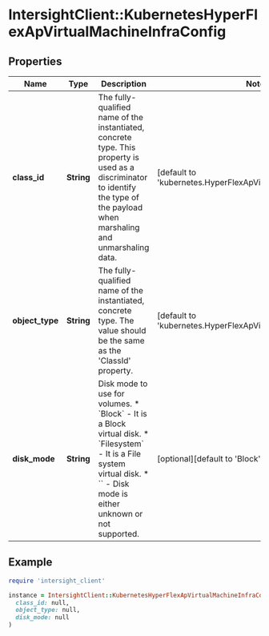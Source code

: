 # IntersightClient::KubernetesHyperFlexApVirtualMachineInfraConfig

## Properties

| Name | Type | Description | Notes |
| ---- | ---- | ----------- | ----- |
| **class_id** | **String** | The fully-qualified name of the instantiated, concrete type. This property is used as a discriminator to identify the type of the payload when marshaling and unmarshaling data. | [default to &#39;kubernetes.HyperFlexApVirtualMachineInfraConfig&#39;] |
| **object_type** | **String** | The fully-qualified name of the instantiated, concrete type. The value should be the same as the &#39;ClassId&#39; property. | [default to &#39;kubernetes.HyperFlexApVirtualMachineInfraConfig&#39;] |
| **disk_mode** | **String** | Disk mode to use for volumes. * &#x60;Block&#x60; - It is a Block virtual disk. * &#x60;Filesystem&#x60; - It is a File system virtual disk. * &#x60;&#x60; - Disk mode is either unknown or not supported. | [optional][default to &#39;Block&#39;] |

## Example

```ruby
require 'intersight_client'

instance = IntersightClient::KubernetesHyperFlexApVirtualMachineInfraConfig.new(
  class_id: null,
  object_type: null,
  disk_mode: null
)
```

